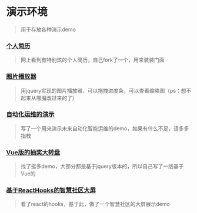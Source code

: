 # 演示环境
> 用于存放各种演示demo

### [个人简历](https://demo.yangxl.cn/resume/)
> 网上看到有特别炫的个人简历，自己fork了一个，用来装装门面

### [图片播放器](https://demo.yangxl.cn/image-player/)
> 用jquery实现的图片播放器，可以拖拽进度条，可以查看缩略图（ps：想不起来从哪魔改过来的了）

### [自动化运维的演示](https://demo.yangxl.cn/ai-operation/)
> 写了一个用来演示未来自动化智能运维的demo，如果有什么不足，请多多指教

### [Vue版的抽奖大转盘](https://demo.yangxl.cn/lottery/)
> 找了挺多demo，大部分都是基于jquery版本的，所以自己写了一版基于Vue的

### [基于ReactHooks的智慧社区大屏](https://demo.yangxl.cn/demo/community/?id=changzhi)
> 看了react的hooks，基于此，做了一个智慧社区的大屏展示demo